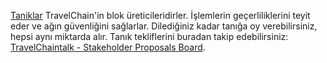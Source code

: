 [Taniklar](introduction/witness) TravelChain'in blok üreticileridirler. İşlemlerin geçerliliklerini teyit eder ve ağın güvenliğini sağlarlar. Dilediğiniz kadar tanığa oy verebilirsiniz, hepsi aynı miktarda alır. Tanık tekliflerini buradan takip edebilirsiniz: [TravelChaintalk - Stakeholder Proposals Board](https://bitsharestalk.org/index.php/board,75.0.html).
